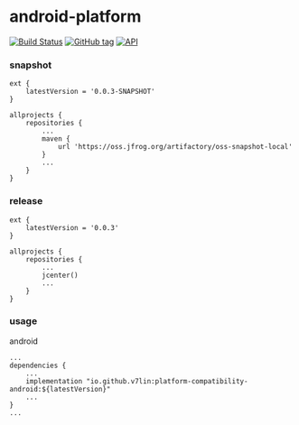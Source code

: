 # android-platform

[![Build Status](https://cloud.drone.io/api/badges/v7lin/android-platform/status.svg)](https://cloud.drone.io/v7lin/android-platform)
[![GitHub tag](https://img.shields.io/github/tag/v7lin/android-platform.svg)](https://github.com/v7lin/android-platform/releases)
[![API](https://img.shields.io/badge/API-14%2B-brightgreen.svg?style=flat)](https://android-arsenal.com/api?level=14)

### snapshot

````
ext {
    latestVersion = '0.0.3-SNAPSHOT'
}

allprojects {
    repositories {
        ...
        maven {
            url 'https://oss.jfrog.org/artifactory/oss-snapshot-local'
        }
        ...
    }
}
````

### release

````
ext {
    latestVersion = '0.0.3'
}

allprojects {
    repositories {
        ...
        jcenter()
        ...
    }
}
````

### usage

android
````
...
dependencies {
    ...
    implementation "io.github.v7lin:platform-compatibility-android:${latestVersion}"
    ...
}
...
````
